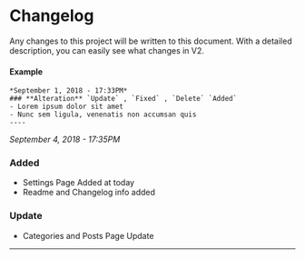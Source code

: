 # Changelog
Any changes to this project will be written to this document. With a detailed description, you can easily see what changes in V2.
#### Example

    *September 1, 2018 - 17:33PM*
    ### **Alteration** `Update` , `Fixed` , `Delete` `Added`
    - Lorem ipsum dolor sit amet
    - Nunc sem ligula, venenatis non accumsan quis
    ----

*September 4, 2018 - 17:35PM*
### **Added**
- Settings Page Added at today
- Readme and Changelog info added

### **Update**
- Categories and Posts Page Update

---
